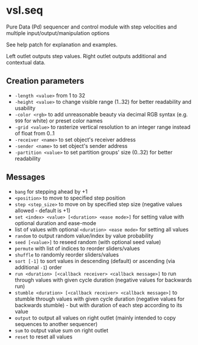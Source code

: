 # vsl.seq
Pure Data (Pd) sequencer and control module with step velocities and multiple input/output/manipulation options

See help patch for explanation and examples.

Left outlet outputs step values. Right outlet outputs additional and contextual data.

## Creation parameters
* `-length <value>` from 1 to 32
* `-height <value>` to change visible range (1..32) for better readability and usability
* `-color <rgb>` to add unreasonable beauty via decimal RGB syntax (e.g. `999` for white) or preset color names
* `-grid <value>` to rasterize vertical resolution to an integer range instead of float from 0..1
* `-receiver <name>` to set object's receiver address
* `-sender <name>` to set object's sender address
* `-partition <value>` to set partition groups' size (0..32) for better readability

## Messages
* `bang` for stepping ahead by +1
* `<position>` to move to specified step position
* `step <step_size>` to move on by specified step size (negative values allowed - default is +1) 
* `set <index> <value> [<duration> <ease mode>]` for setting value with optional duration and ease-mode
* list of values with optional `<duration> <ease mode>` for setting all values
* `random` to output random value/index by value probability
* `seed [<value>]` to reseed random (with optional seed value)
* `permute` with list of indices to reorder sliders/values
* `shuffle` to randomly reorder sliders/values
* `sort [-1]` to sort values in descending (default) or ascending (via additional `-1`) order
* `run <duration> [<callback receiver> <callback message>]` to run through values with given cycle duration (negative values for backwards run)
* `stumble <duration> [<callback receiver> <callback message>]` to stumble through values with given cycle duration (negative values for backwards stumble) - but with duration of each step according to its value
* `output` to output all values on right outlet (mainly intended to copy sequences to another sequencer)
* `sum` to output value sum on right outlet
* `reset` to reset all values
